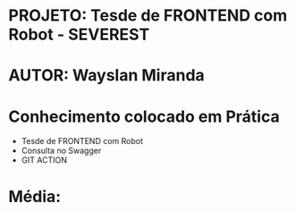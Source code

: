 # PROJETO: Tesde de FRONTEND com Robot - SEVEREST

# AUTOR: Wayslan Miranda

# Conhecimento colocado em Prática
- Tesde de FRONTEND com Robot
- Consulta no Swagger
- GIT ACTION

# Média: 



 
